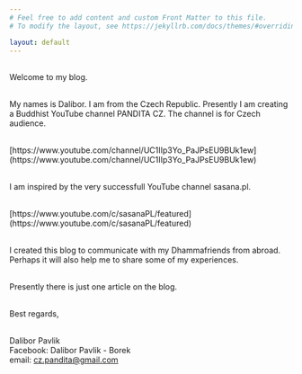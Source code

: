 ```yaml
---
# Feel free to add content and custom Front Matter to this file.
# To modify the layout, see https://jekyllrb.com/docs/themes/#overriding-theme-defaults

layout: default
---
```


<br>
Welcome to my blog.<br><br>

My names is Dalibor. I am from the Czech Republic. Presently I am creating a Buddhist YouTube channel PANDITA CZ. The channel is for Czech audience.<br><br>

<div class="do-not-break-out" markdown="1">
[https://www.youtube.com/channel/UC1IIp3Yo_PaJPsEU9BUk1ew](https://www.youtube.com/channel/UC1IIp3Yo_PaJPsEU9BUk1ew)
<div class="do-not-break-out" markdown="1"><br>

I am inspired by the very successfull YouTube channel sasana.pl.<br><br>

<div class="do-not-break-out" markdown="1">
[https://www.youtube.com/c/sasanaPL/featured](https://www.youtube.com/c/sasanaPL/featured)
</div>
<br>

I created this blog to communicate with my Dhammafriends from abroad. Perhaps it will also help me to share some of my experiences.<br><br>

Presently there is just one article on the blog.<br><br>

Best regards,<br><br>

Dalibor Pavlik<br>
Facebook: Dalibor Pavlik - Borek<br>
email: cz.pandita@gmail.com<br>
